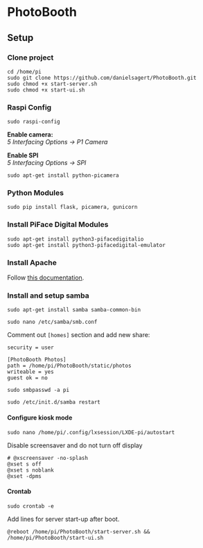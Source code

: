 # PhotoBooth

## Setup
### Clone project
```
cd /home/pi
sudo git clone https://github.com/danielsagert/PhotoBooth.git
sudo chmod +x start-server.sh
sudo chmod +x start-ui.sh
```

### Raspi Config
```
sudo raspi-config
```
**Enable camera:**  
*5 Interfacing Options -> P1 Camera*

**Enable SPI**  
*5 Interfacing Options -> SPI*
 
```
sudo apt-get install python-picamera
```

### Python Modules
```
sudo pip install flask, picamera, gunicorn
```

### Install PiFace Digital Modules ###
```
sudo apt-get install python3-pifacedigitalio
sudo apt-get install python3-pifacedigital-emulator
```

### Install Apache
Follow [this documentation](https://www.raspberrypi.org/documentation/remote-access/web-server/apache.md).

### Install and setup samba
```
sudo apt-get install samba samba-common-bin
```

```
sudo nano /etc/samba/smb.conf
```

Comment out `[homes]` section and add new share:

```
security = user

[PhotoBooth Photos]
path = /home/pi/PhotoBooth/static/photos
writeable = yes
guest ok = no
```

```
sudo smbpasswd -a pi
```

```
sudo /etc/init.d/samba restart
```

#### Configure kiosk mode
```
sudo nano /home/pi/.config/lxsession/LXDE-pi/autostart
```

Disable screensaver and do not turn off display 
```
# @xscreensaver -no-splash
@xset s off
@xset s noblank
@xset -dpms
```

#### Crontab
```
sudo crontab -e
```

Add lines for server start-up after boot.
```
@reboot /home/pi/PhotoBooth/start-server.sh && /home/pi/PhotoBooth/start-ui.sh
```
